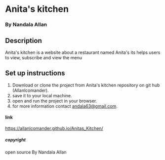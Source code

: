 # Anita's kitchen
### By Nandala  Allan
## Description
Anita's kitchen is  a website about a restaurant named Anita's its helps users to view, subscribe and view the menu

## Set up instructions
1. Download or clone the project from Anita's kitchen repository on git hub (Allanlcomander).
2. save it to your local machine.
3. open and run the project in your browser.
4. for more information contact andala63@gmail.com.
#### link
https://allanlcomander.github.io/Anitas_Kitchen/

##### copyright
open source By Nandala Allan
